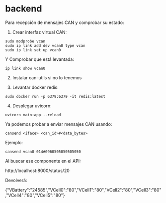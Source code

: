 # backend
Para recepción de mensajes CAN y comprobar su estado:

1. Crear interfaz virtual CAN:
```
sudo modprobe vcan
sudo ip link add dev vcan0 type vcan
sudo ip link set up vcan0
```
Y Comprobar que está levantada:
```
ip link show vcan0
```

2. Instalar can-utils si no lo tenemos

3. Levantar docker redis:
```
sudo docker run -p 6379:6379 -it redis:latest
```

4. Desplegar uvicorn:
```
uvicorn main:app --reload
```


Ya podemos probar a enviar mensajes CAN usando:
```
cansend <iface> <can_id>#<data_bytes>
```

Ejemplo:
```
cansend vcan0 014#0960505050505050
```

Al buscar ese componente en el API:

http://localhost:8000/status/20

Devolverá:

{"VBattery":"24585","VCell0":"80","VCell1":"80","VCell2":"80","VCell3":"80","VCell4":"80","VCell5":"80"}
